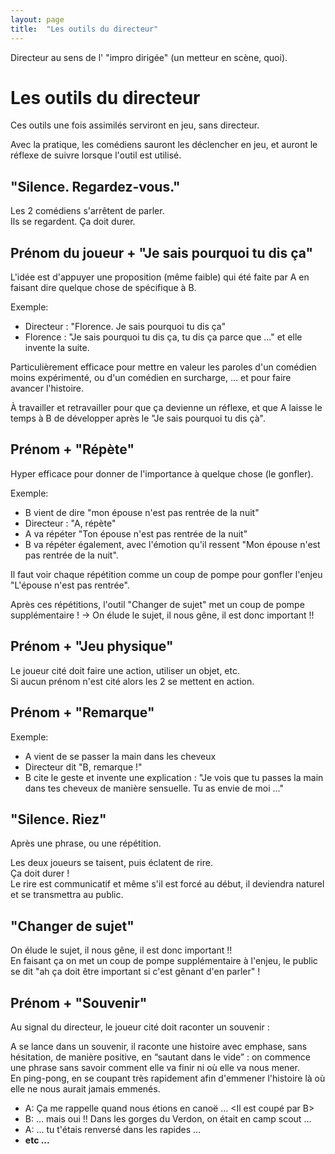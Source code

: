 ```yaml
---
layout: page
title:  "Les outils du directeur"
---
```


Directeur au sens de l' "impro dirigée" (un metteur en scène, quoi).  

# Les outils du directeur
Ces outils une fois assimilés serviront en jeu, sans directeur.  

Avec la pratique, les comédiens sauront les déclencher en jeu, et auront le réflexe de suivre lorsque l'outil est utilisé.  


## "Silence. Regardez-vous."

Les 2 comédiens s'arrêtent de parler.  
Ils se regardent. Ça doit durer.  

## Prénom du joueur + "Je sais pourquoi tu dis ça"

L'idée est d'appuyer une proposition (même faible) qui été faite par A en faisant dire quelque chose de spécifique à B.  

Exemple:
- Directeur : "Florence. Je sais pourquoi tu dis ça"
- Florence : "Je sais pourquoi tu dis ça, tu dis ça parce que ..." et elle invente la suite.  

Particulièrement efficace pour mettre en valeur les paroles d'un comédien moins expérimenté, ou d'un comédien en surcharge, ... et pour faire avancer l'histoire.  

À travailler et retravailler pour que ça devienne un réflexe, et que A laisse le temps à B de développer après le "Je sais pourquoi tu dis çà".  

## Prénom + "Répète"
Hyper efficace pour donner de l'importance à quelque chose (le gonfler).  

Exemple:
- B vient de dire "mon épouse n'est pas rentrée de la nuit"
- Directeur : "A, répète"
- A va répéter "Ton épouse n'est pas rentrée de la nuit"
- B va répéter également, avec l'émotion qu'il ressent "Mon épouse n'est pas rentrée de la nuit".  

Il faut voir chaque répétition comme un coup de pompe pour gonfler l'enjeu "L'épouse n'est pas rentrée".  

Après ces répétitions, l'outil "Changer de sujet" met un coup de pompe supplémentaire ! → On élude le sujet, il nous gêne, il est donc important !!  


## Prénom + "Jeu physique"
Le joueur cité doit faire une action, utiliser un objet, etc.  
Si aucun prénom n'est cité alors les 2 se mettent en action.  

## Prénom + "Remarque"
Exemple:
- A vient de se passer la main dans les cheveux
- Directeur dit "B, remarque !"
- B cite le geste et invente une explication : "Je vois que tu passes la main dans tes cheveux de manière sensuelle. Tu as envie de moi ..."

## "Silence. Riez"
Après une phrase, ou une répétition.  

Les deux joueurs se taisent, puis éclatent de rire.  
Ça doit durer !  
Le rire est communicatif et même s'il est forcé au début, il deviendra naturel et se transmettra au public.  

## "Changer de sujet"

On élude le sujet, il nous gêne, il est donc important !!  
En faisant ça on met un coup de pompe supplémentaire à l'enjeu, le public se dit "ah ça doit être important si c'est gênant d'en parler" !  

## Prénom + "Souvenir"

Au signal du directeur, le joueur cité doit raconter un souvenir :

A se lance dans un souvenir, il raconte une histoire avec emphase, sans hésitation, de manière positive, en “sautant dans le vide” : on commence une phrase sans savoir comment elle va finir ni où elle va nous mener.  
En ping-pong, en se coupant très rapidement afin d'emmener l'histoire là où elle ne nous aurait jamais emmenés.  

- A: Ça me rappelle quand nous étions en canoë … <Il est coupé par B>
- B: … mais oui !! Dans les gorges du Verdon, on était en camp scout … <A coupe>
- A: … tu t'étais renversé dans les rapides … <B coupe>
- etc ...  
